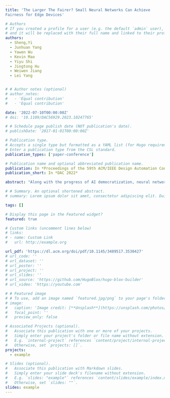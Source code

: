 ```yaml
---
title: 'The Larger The Fairer? Small Neural Networks Can Achieve
Fairness for Edge Devices'

# Authors
# If you created a profile for a user (e.g. the default `admin` user), write the username (folder name) here
# and it will be replaced with their full name and linked to their profile.
authors:
  - Sheng,Yi
  - Junhuan Yang
  - Yawen Wu
  - Kevin Mao
  - Yiyu Shi
  - Jingtong Hu
  - Weiwen Jiang
  - Lei Yang


# # Author notes (optional)
# author_notes:
#   - 'Equal contribution'
#   - 'Equal contribution'

date: '2022-07-10T00:00:00Z'
# doi: '10.1109/DAC56929.2023.10247765'

# # Schedule page publish date (NOT publication's date).
# publishDate: '2017-01-01T00:00:00Z'

# Publication type.
# Accepts a single type but formatted as a YAML list (for Hugo requirements).
# Enter a publication type from the CSL standard.
publication_types: ['paper-conference']

# Publication name and optional abbreviated publication name.
publication: In *Proceedings of the 59th ACM/IEEE Design Automation Conference 2022*
publication_short: In *DAC 2022*

abstract: "Along with the progress of AI democratization, neural networks are being deployed more frequently in edge devices for a wide range of applications. Fairness concerns gradually emerge in many applications, such as face recognition and mobile medical. One fundamental question arises: what will be the fairest neural architecture for edge devices? By examining the existing neural networks, we observe that larger networks typically are fairer. But, edge devices call for smaller neural architectures to meet hardware specifications. To address this challenge, this work proposes a novel Fairness- and Hardware-aware Neural architecture search framework, namely FaHaNa. Coupled with a model freezing approach, FaHaNa can efficiently search for neural networks with balanced fairness and accuracy, while guaranteed to meet hardware specifications. Results show that FaHaNa can identify a series of neural networks with higher fairness and accuracy on a dermatology dataset. Target edge devices, FaHaNa finds a neural architecture with slightly higher accuracy, 5.28X smaller size, 15.14% higher fairness score, compared with MobileNetV2; meanwhile, on Raspberry PI and Odroid XU-4, it achieves 5.75X and 5.79X speedup."

# # Summary. An optional shortened abstract.
# summary: Lorem ipsum dolor sit amet, consectetur adipiscing elit. Duis posuere tellus ac convallis placerat. Proin tincidunt magna sed ex sollicitudin condimentum.

tags: []

# Display this page in the Featured widget?
featured: true

# Custom links (uncomment lines below)
# links:
# - name: Custom Link
#   url: http://example.org

url_pdf: 'https://dl.acm.org/doi/pdf/10.1145/3489517.3530427'
# url_code: ''
# url_dataset: ''
# url_poster: ''
# url_project: ''
# url_slides: ''
# url_source: 'https://github.com/HugoBlox/hugo-blox-builder'
# url_video: 'https://youtube.com'

# # Featured image
# # To use, add an image named `featured.jpg/png` to your page's folder.
# image:
#   caption: 'Image credit: [**Unsplash**](https://unsplash.com/photos/pLCdAaMFLTE)'
#   focal_point: ''
#   preview_only: false

# Associated Projects (optional).
#   Associate this publication with one or more of your projects.
#   Simply enter your project's folder or file name without extension.
#   E.g. `internal-project` references `content/project/internal-project/index.md`.
#   Otherwise, set `projects: []`.
projects:
  - example

# Slides (optional).
#   Associate this publication with Markdown slides.
#   Simply enter your slide deck's filename without extension.
#   E.g. `slides: "example"` references `content/slides/example/index.md`.
#   Otherwise, set `slides: ""`.
slides: example
---
```


<!-- {{% callout note %}}
Click the _Cite_ button above to demo the feature to enable visitors to import publication metadata into their reference management software.
{{% /callout %}}

{{% callout note %}}
Create your slides in Markdown - click the _Slides_ button to check out the example.
{{% /callout %}}

Add the publication's **full text** or **supplementary notes** here. You can use rich formatting such as including [code, math, and images](https://docs.hugoblox.com/content/writing-markdown-latex/). -->
